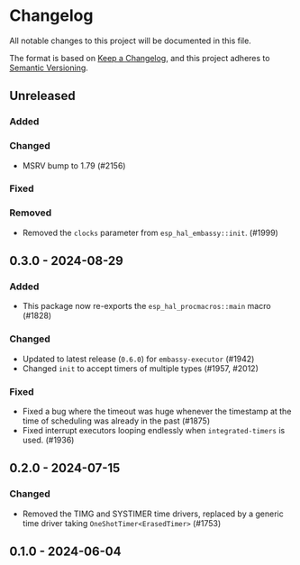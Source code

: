# Changelog

All notable changes to this project will be documented in this file.

The format is based on [Keep a Changelog](https://keepachangelog.com/en/1.0.0/),
and this project adheres to [Semantic Versioning](https://semver.org/spec/v2.0.0.html).

## Unreleased

### Added

### Changed

- MSRV bump to 1.79 (#2156)

### Fixed

### Removed

- Removed the `clocks` parameter from `esp_hal_embassy::init`. (#1999)

## 0.3.0 - 2024-08-29

### Added

- This package now re-exports the `esp_hal_procmacros::main` macro (#1828)

### Changed

- Updated to latest release (`0.6.0`) for `embassy-executor` (#1942)
- Changed `init` to accept timers of multiple types (#1957, #2012)

### Fixed

- Fixed a bug where the timeout was huge whenever the timestamp at the time of scheduling was already in the past (#1875)
- Fixed interrupt executors looping endlessly when `integrated-timers` is used. (#1936)

## 0.2.0 - 2024-07-15

### Changed

- Removed the TIMG and SYSTIMER time drivers, replaced by a generic time driver taking `OneShotTimer<ErasedTimer>` (#1753)

## 0.1.0 - 2024-06-04
